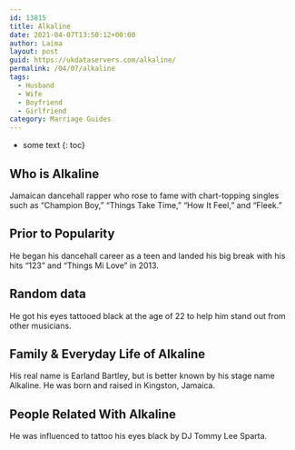 ```yaml
---
id: 13815
title: Alkaline
date: 2021-04-07T13:50:12+00:00
author: Laima
layout: post
guid: https://ukdataservers.com/alkaline/
permalink: /04/07/alkaline
tags:
  - Husband
  - Wife
  - Boyfriend
  - Girlfriend
category: Marriage Guides
---
```


* some text
{: toc}


## Who is Alkaline
                  
                  
                  
Jamaican dancehall rapper who rose to fame with chart-topping singles such as &#8220;Champion Boy,&#8221; &#8220;Things Take Time,&#8221; &#8220;How It Feel,&#8221; and &#8220;Fleek.&#8221; 
                  
              
            
              
            
                
                
                
## Prior to Popularity
                  
                  
                  
He began his dancehall career as a teen and landed his big break with his hits &#8220;123&#8221; and &#8220;Things Mi Love&#8221; in 2013.
                  
              
            
              
            
                
                
                
## Random data
                  
                  
                  
He got his eyes tattooed black at the age of 22 to help him stand out from other musicians.
                  
              
            
              
            
                
                
                
## Family & Everyday Life of Alkaline
                  
                  
                  
His real name is Earland Bartley, but is better known by his stage name Alkaline. He was born and raised in Kingston, Jamaica.
                  
              
            
              
            
                
                
                
## People Related With Alkaline
                  
                  
                  
He was influenced to tattoo his eyes black by DJ Tommy Lee Sparta.
                  
              
            
              
            
                
              
            
              
              
            
            
              
            
          
          
          